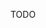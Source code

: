 [//]: # (This file was generated from: doc/template/02-Installation.mdt using the documentation_builder package on: 2022-02-22 10:29:06.591663.)
TODO